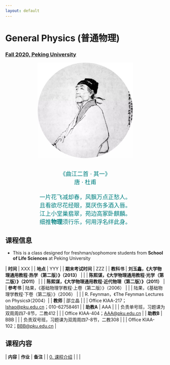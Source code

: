```yaml
---
layout: default
---
```


<style>
table {
  font-family: arial, sans-serif;
  border-collapse: collapse;
  width: 100%;
}

td, th {
  border: 1px solid #dddddd;
  text-align: left;
  padding: 8px;
}

tr:nth-child(odd) {
  background-color: #dddddd;
}
</style>

# <b>General Physics (普通物理)</b>

### <u>Fall 2020, Peking University</u>

<div style="display: flex; justify-content: center;">
<img src="dufu.jpeg" width="300" height="300">
</div>

<p align="center">
<font color="teal" size="4">
<br> 《曲江二首 · 其一》<br>
唐 · 杜甫 <br>
<br>
一片花飞减却春，风飘万点正愁人。 <br>
且看欲尽花经眼，莫厌伤多酒入唇。 <br>
江上小堂巢翡翠，苑边高冢卧麒麟。 <br>
细推<b>物理</b>须行乐，何用浮名绊此身。 <br>
</font>
</p>

## 课程信息

- This is a class designed for freshman/sophomore students from <b>School of Life Sciences</b> at Peking University

| **时间** | XXX |
| **地点** | YYY |
| **期末考试时间** | ZZZ |
| **教科书** | **刘玉鑫，《大学物理通用教程·热学（第二版）》（2013）** |
| | **陈熙谋，《大学物理通用教程·光学（第二版）》（2011）** |
| | **陈熙谋，《大学物理通用教程·近代物理（第二版）》（2011）** |
| **参考书** | 陆果，《基础物理学教程·上卷（第二版）》（2006） |
| | 陆果，《基础物理学教程·下卷（第二版）》（2006） |
| | R. Feynman，《The Feynman Lectures on Physics》（2004）|
| **教师** | 邵立晶 | 
| | Office KIAA-217；lshao@pku.edu.cn；010-62758461 | 
| **助教A** | AAA |
| | 负责单号班，习题课为双周周四7-8节，二教412 |
| | Office KIAA-404；AAA@pku.edu.cn |
| **助教B** | BBB |
| | 负责双号班，习题课为双周周四7-8节，二教308 |
| | Office KIAA-102；BBB@pku.edu.cn |

<p></p>

## 课程内容

| **内容** | **作业** | **备注** |
| [0. 课程介绍](https://www.icloud.com/iclouddrive/0kzj3CQg4_QFZYldjKY6r650w#0) | | |



<script type="text/x-mathjax-config">
  MathJax.Hub.Config({
    tex2jax: {
      inlineMath: [ ['$','$'] ],
      processEscapes: true
    }
  });
</script>
<script type="text/javascript" src="https://cdn.mathjax.org/mathjax/latest/MathJax.js?config=TeX-AMS-MML_HTMLorMML">
</script>

